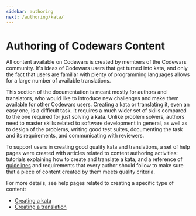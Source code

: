 ```yaml
---
sidebar: authoring
next: /authoring/kata/
---
```


# Authoring of Codewars Content

All content available on Codewars is created by members of the Codewars community. It's ideas of Codewars users that get turned into kata, and only the fact that users are familiar with plenty of programming languages allows for a large number of available translations.

This section of the documentation is meant mostly for authors and translators, who would like to introduce new challenges and make them available for other Codewars users. Creating a kata or translating it, even an easy one, is a difficult task. It requires a much wider set of skills compared to the one required for just solving a kata. Unlike problem solvers, authors need to master skills related to software development in general, as well as to design of the problems, writing good test suites, documenting the task and its requirements, and communicating with reviewers. 

To support users in creating good quality kata and translations, a set of help pages were created with articles related to content authoring activities: tutorials explaining how to create and translate a kata, and a reference of [guidelines][guidelines-authoring] and requirements that every author should follow to make sure that a piece of content created by them meets quality criteria.

For more details, see help pages related to creating a specific type of content:
- [Creating a kata](/content/authoring/kata/)
- [Creating a translation](/content/authoring/translation/)

[guidelines-authoring]: /authoring/guidelines/
